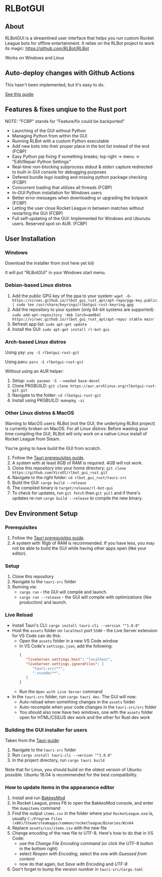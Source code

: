 # RLBotGUI

## About

RLBotGUI is a streamlined user interface that helps you run custom
Rocket League bots for offline entertainment. It relies on the RLBot
project to work its magic: https://github.com/RLBot/RLBot

Works on Windows and Linux

## Auto-deploy changes with Github Actions

This hasn't been implemented, but it's easy to do.

[See this guide](https://github.com/tauri-apps/tauri-action)

## Features & fixes unqiue to the Rust port

NOTE: "FCBP" stands for "Feature/fix could be backported"

- Launching of the GUI without Python
- Managing Python from within the GUI
- Running RLBot with a custom Python executable
- Add new bots into their proper place in the bot list instead of the end (FCBP)
- Easy Python pip fixing if something breaks; top right -> menu -> "Edit/Repair Python Settings"
- Real-time non-blocking subprocess stdout & stderr capture redirected to built-in GUI console for debugging purposes
- Defered bundle logo loading and missing python package checking (FCBP)
- Concurrent loading that utilizes all threads (FCBP)
- In-GUI Python installation for Windows users
- Better error messages when downloading or upgrading the botpack (FCBP)
- Letting the user close Rocket League in between matches without restarting the GUI (FCBP)
- Full self-updating of the GUI: Implemented for Windows and Ubunutu users. Reserved spot on AUR. (FCBP)

## User Installation

### Windows

Download the installer from (not here yet lol)

It will put "RLBotGUI" in your Windows start menu.

### Debian-based Linux distros

1. Add the public GPG key of the ppa to your system: `wget -O- https://virxec.github.io/rlbot_gui_rust_apt/apt-repo/pgp-key.public | sudo tee /usr/share/keyrings/rlbotgui-rust-keyring.gpg`
2. Add the repository to your system (only 64-bit systems are supported): `sudo add-apt-repository 'deb [arch=amd64] https://virxec.github.io/rlbot_gui_rust_apt/apt-repo/ stable main'`
3. Refresh app list: `sudo apt-get update`
4. Install the GUI: `sudo apt-get install rl-bot-gui`

### Arch-based Linux distros

Using yay: `yay -S rlbotgui-rust-git`

Using paru: `paru -S rlbotgui-rust-git`

Without using an AUR helper:
1. Setup: `sudo pacman -S --needed base-devel`
2. Clone PKGBUILD: `git clone https://aur.archlinux.org/rlbotgui-rust-git.git`
3. Navigate to the folder: `cd rlbotgui-rust-git`
4. Install using PKGBUILD: `makepkg -si`

### Other Linux distros & MacOS

Warning to MacOS users: RLBot (not the GUI, the underlying RLBot project) is currently broken on MacOS.
For all Linux distros: Before wasting your time compiling the GUI, RLBot will only work on a native-Linux install of Rocket League from Steam.

You're going to have build the GUI from scratch.

1. Follow the [Tauri prerequisites guide](https://tauri.app/v1/guides/getting-started/prerequisites).
2. A system with at least 8GB of RAM is required. 4GB will not work.
3. Clone this repository into your home directory: `git clone https://github.com/VirxEC/rlbot_gui_rust.git`
4. Navigate to the right folder: `cd rlbot_gui_rust/tauri-src`
5. Build the GUI: `cargo build --release`
6. The compiled binary is `target/release/rl-bot-gui`
7. To check for updates, run `git fetch` then `git pull` and if there's updates re-run `cargo build --release` to compile the new binary.

## Dev Environment Setup

### Prerequisites

1. Follow the [Tauri prerequisites guide](https://tauri.app/v1/guides/getting-started/prerequisites).
2. A system with 16gb of RAM is recommended. If you have less, you may not be able to build the GUI while having other apps open (like your editor).

### Setup

1. Clone this repository
2. Navigate to the `tauri-src` folder
2. Running via:
   - `cargo run` - the GUI will compile and launch.
   - `cargo run --release` - the GUI will compile with optimizations (like production) and launch. 

### Live Reload
   - Install Tauri's CLI: `cargo install tauri-cli --version "^1.0.0"`
   - Host the `assets` folder on `localhost` port `5500` - the Live Server extension for VS Code can do this:
       - Open the `assets` folder in a new VS Code window
       - In VS Code's `settings.json`, add the following:
         ```json
         {
            "liveServer.settings.host": "localhost",
            "liveServer.settings.ignoreFiles": [
               "tauri-src/**",
               ".vscode/**",
            ]
         }
         ```
      - Run the `Open with Live Server` command
   - In the `tauri-src` folder, run `cargo tauri dev`. The GUI will now:
      - Auto-reload when something changes in the `assets` folder
      - Auto-recompile when your code changes in the `tauri-src/src` folder
      - You should also now have two windows, one with the `assets` folder open for HTML/CSS/JS dev work and the other for Rust dev work

### Building the GUI installer for users

Taken from the [Tauri guide](https://tauri.app/v1/guides/):

1. Navigate to the `tauri-src` folder
1. Run `cargo install tauri-cli --version "^1.0.0"`
2. In the project directory, run `cargo tauri build`

Note that for Linux, you should build on the oldest version of Ubuntu possible. Ubuntu 18.04 is recommended for the best compatibility.

### How to update items in the appearance editor
1. Install and run [BakkesMod](http://www.bakkesmod.com/)
2. In Rocket League, press F6 to open the BakkesMod console, and enter the `dumpitems` command
3. Find the output `items.csv` in the folder where your `RocketLeague.exe` is, usually `C:/Program Files (x86)/Steam/steamapps/common/rocketleague/Binaries/Win64`
4. Replace `assets/csv/items.csv` with the new file
5. Change encoding of the new file to UTF-8. Here's how to do that in VS Code:
   - use the _Change File Encoding_ command (or click the UTF-8 button in the bottom right)
   - select _Reopen with Encoding_, select the one with _Guessed from content_
   - now do that again, but _Save with Encoding_ and _UTF-8_
6. Don't forget to bump the version number in `tauri-src/Cargo.toml`
